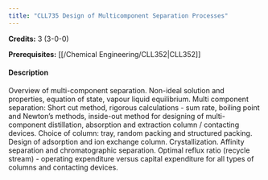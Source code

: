 ```yaml
---
title: "CLL735 Design of Multicomponent Separation Processes"
---
```

**Credits:** 3 (3-0-0)

**Prerequisites:** [[/Chemical Engineering/CLL352|CLL352]]

#### Description
Overview of multi-component separation. Non-ideal solution and properties, equation of state, vapour liquid equilibrium. Multi component separation: Short cut method, rigorous calculations - sum rate, boiling point and Newton’s methods, inside-out method for designing of multi-component distillation, absorption and extraction column / contacting devices. Choice of column: tray, random packing and structured packing. Design of adsorption and ion exchange column. Crystallization. Affinity separation and chromatographic separation. Optimal reflux ratio (recycle stream) - operating expenditure versus capital expenditure for all types of columns and contacting devices.